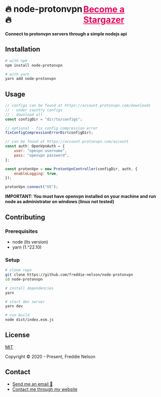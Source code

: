 <h1 style="display: flex; justify-content: space-between; align-items: center;">
  🔥 node-protonvpn 🔥 
  <a style="color: #EA005E; text-decoration: underline; font-size: 28px;" href="https://github.com/freddie-nelson/username-generators/stargazers">Become a Stargazer</a>
</h1>

**Connect to protonvpn servers through a simple nodejs api**

## Installation

```bash
# with npm
npm install node-protonvpn
```

```bash
# with yarn
yarn add node-protonvpn
```

## Usage

```javascript
// configs can be found at https://account.protonvpn.com/downloads
// - under country configs
// - download all
const configDir = "dir/to/configs";

// optional - fix config compression error
fixConfigCompressionErrorDir(configDir);

// can be found at https://account.protonvpn.com/account
const auth: OpenVpnAuth = {
    user: "opevpn username",
    pass: "openvpn password",
};

const protonVpn = new ProtonVpnController(configDir, auth, {
    enableLogging: true,
});

protonVpn.connect("US");
```

**IMPORTANT: You must have openvpn installed on your machine and run node as administrator on windows (linux not tested)**

## Contributing

### Prerequisites

-   node (lts version)
-   yarn (1.^22.10)

### Setup

```bash
# clone repo
git clone https://github.com/freddie-nelson/node-protonvpn
cd node-protonvpn

# install dependencies
yarn

# start dev server
yarn dev

# run build
node dist/index.esm.js
```

## License

[MIT](https://opensource.org/licenses/MIT)

Copyright © 2020 - Present, Freddie Nelson

## Contact

-   [Send me an email 📧](mailto:freddie@freddienelson.co.uk)
-   [Contact me through my website](https://freddienelson.co.uk)
